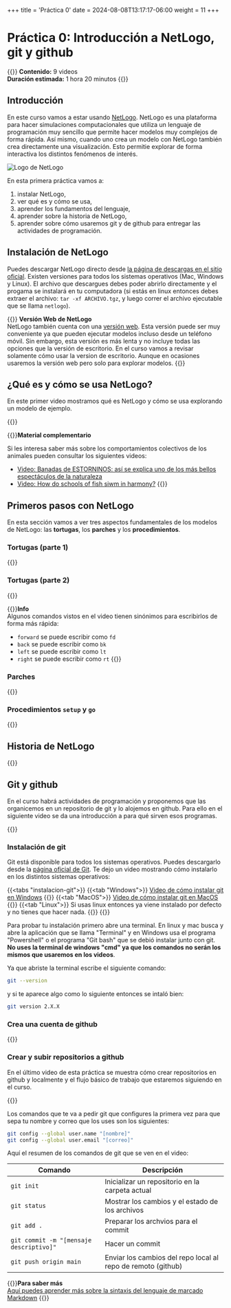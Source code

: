 +++
title = 'Práctica 0'
date = 2024-08-08T13:17:17-06:00
weight = 11
+++

# Práctica 0: Introducción a NetLogo, git y github

{{<hint info>}}
**Contenido:** 9 videos  
**Duración estimada:** 1 hora 20 minutos
{{</hint>}}

## Introducción

En este curso vamos a estar usando [NetLogo](https://ccl.northwestern.edu/netlogo/). NetLogo es una plataforma para hacer simulaciones computacionales que utiliza un lenguaje de programación muy sencillo que permite hacer modelos muy complejos de forma rápida. Así mismo, cuando uno crea un modelo con NetLogo también crea directamente una visualización. Esto permitie explorar de forma interactiva los distintos fenómenos de interés. 

![Logo de NetLogo](/curso_MBA/img/logo-netlogo.jpg)

En esta primera práctica vamos a: 

1. instalar NetLogo, 
2. ver qué es y cómo se usa, 
3. aprender los fundamentos del lenguaje, 
4. aprender sobre la historia de NetLogo,
5. aprender sobre cómo usaremos git y de github para entregar las actividades de programación.

## Instalación de NetLogo

Puedes descargar NetLogo directo desde [la página de descargas en el sitio oficial](https://ccl.northwestern.edu/netlogo/6.4.0/). Existen versiones para todos los sistemas operativos (Mac, Windows y Linux). El archivo que descargues debes poder abrirlo directamente y el progama se instalará en tu computadora (si estás en linux entonces debes extraer el archivo: `tar -xf ARCHIVO.tgz`, y luego correr el archivo ejecutable que se llama `netlogo`).

{{<hint info>}} **Versión Web de NetLogo**  
NetLogo también cuenta con una [versión web](https://www.netlogoweb.org/launch). Esta versión puede ser muy conveniente ya que pueden ejecutar modelos incluso desde un teléfono móvil. Sin embargo, esta versión es más lenta y no incluye todas las opciones que la versión de escritorio. En el curso vamos a revisar solamente cómo usar la version de escritorio. Aunque en ocasiones usaremos la versión web pero solo para explorar modelos.
{{</hint>}}

## ¿Qué es y cómo se usa NetLogo?

En este primer video mostramos qué es NetLogo y cómo se usa explorando un modelo de ejemplo.

{{<youtube id="KtYj0VVtqiE">}}

{{<hint info>}}**Material complementario**

Si les interesa saber más sobre los comportamientos colectivos de los animales pueden consultar los siguientes videos:
- [Video: Banadas de ESTORNINOS: así se explica uno de los más bellos espectáculos de la naturaleza](https://www.youtube.com/watch?v=ngyhoRYORm0)
- [Video: How do schools of fish siwm in harmony?](https://www.youtube.com/watch?v=dkP8NUwB2io)
{{</hint>}}

## Primeros pasos con NetLogo

En esta sección vamos a ver tres aspectos fundamentales de los modelos de NetLogo: las **tortugas**, los **parches** y los **procedimientos**.

### Tortugas (parte 1)

{{<youtube id="i01V-jX9-OA">}}

### Tortugas (parte 2)

{{<youtube id="f1rTBM4jNSM">}}

{{<hint info>}}**Info**  
Algunos comandos vistos en el video tienen sinónimos para escribirlos de forma más rápida:
- `forward` se puede escribir como `fd`
- `back` se puede escribir como `bk`
- `left` se puede escribir como `lt`
- `right` se puede escribir como `rt`
{{</hint>}}

### Parches

{{<youtube id="jOQ3pmTYwVI">}}

### Procedimientos `setup` y `go`

{{<youtube id="cZjm8vsyPks">}}

## Historia de NetLogo

{{<youtube id="YJnD2GRKKJQ">}}

## Git y github

En el curso habrá actividades de programación y proponemos que las organicemos en un repositorio de git y lo alojemos en github. Para ello en el siguiente video se da una introducción a para qué sirven esos programas.

{{<youtube id="mPmGqwPolv0">}}

### Instalación de git

Git está disponible para todos los sistemas operativos. Puedes descargarlo desde la [página oficial de Git](https://git-scm.com/). Te dejo un video mostrando cómo instalarlo en los distintos sistemas operativos:

{{<tabs "instalacion-git">}}
{{<tab "Windows">}}
[Video de cómo instalar git en Windows](https://www.youtube.com/watch?v=WcYTcttEf50)
{{</tab>}}
{{<tab "MacOS">}}
[Video de cómo instalar git en MacOS](https://www.youtube.com/watch?v=CGhF_DzLqbE)
{{</tab>}}
{{<tab "Linux">}}
Si usas linux entonces ya viene instalado por defecto y no tienes que hacer nada.
{{</tab>}}
{{</tabs>}}

Para probar tu instalación primero abre una terminal. En linux y mac busca y abre la aplicación que se llama "Terminal" y en Windows usa el programa "Powershell" o el programa "Git bash" que se debió instalar junto con git. **No uses la terminal de windows "cmd" ya que los comandos no serán los mismos que usaremos en los videos**.

Ya que abriste la terminal escribe el siguiente comando:

```bash
git --version
```

y si te aparece algo como lo siguiente entonces se intaló bien:

```bash
git version 2.X.X
```

### Crea una cuenta de github

{{<youtube id="XW4xQHWXYOY">}}

### Crear y subir repositorios a github

En el último video de esta práctica se muestra cómo crear repositorios en github y localmente y el flujo básico de trabajo que estaremos siguiendo en el curso.

{{<youtube id="rvWtdHGw-QA">}}

Los comandos que te va a pedir git que configures la primera vez para que sepa tu nombre y correo que los uses son los siguientes:

```bash
git config --global user.name "[nombre]"
git config --global user.email "[correo]"
```

Aquí el resumen de los comandos de git que se ven en el video:

| Comando | Descripción |
|-|-|
| `git init` | Inicializar un repositorio en la carpeta actual |
| `git status` | Mostrar los cambios y el estado de los archivos |
| `git add .`| Preparar los archvios para el commit |
| `git commit -m "[mensaje descriptivo]"` | Hacer un commit|
| `git push origin main` | Enviar los cambios del repo local al repo de remoto (github) |

{{<hint info>}}**Para saber más**  
[Aquí puedes aprender más sobre la sintaxis del lenguaje de marcado Markdown](https://www.markdownguide.org/basic-syntax/)
{{</hint>}}
